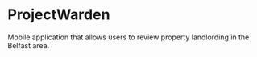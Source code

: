 # ProjectWarden
Mobile application that allows users to review property landlording in the Belfast area.
